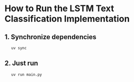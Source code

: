 # How to Run the LSTM Text Classification Implementation

## 1. Synchronize dependencies
```bash
   uv sync
```

## 2. Just run
```bash
   uv run main.py
```